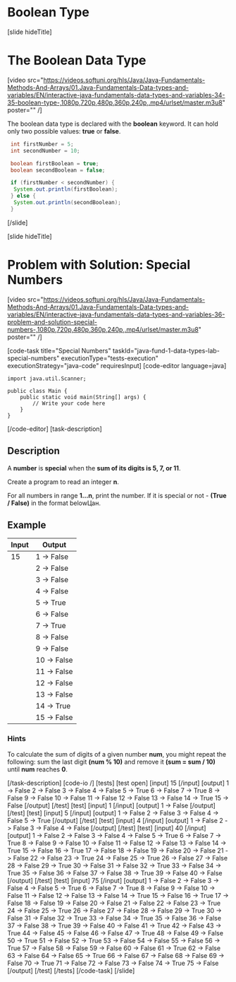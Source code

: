 # Boolean Type
[slide hideTitle]

# The Boolean Data Type

[video src="https://videos.softuni.org/hls/Java/Java-Fundamentals-Methods-And-Arrays/01.Java-Fundamentals-Data-types-and-variables/EN/interactive-java-fundamentals-data-types-and-variables-34-35-boolean-type-,1080p,720p,480p,360p,240p,.mp4/urlset/master.m3u8" poster="" /]

The boolean data type is declared with the **boolean** keyword. It can hold only two possible values: **true** or **false**.

```java live
 int firstNumber = 5;
 int secondNumber = 10;

 boolean firstBoolean = true;
 boolean secondBoolean = false;

 if (firstNumber < secondNumber) {
  System.out.println(firstBoolean);
 } else {
  System.out.println(secondBoolean);
 }       
 ```
[/slide]

[slide hideTitle]
# Problem with Solution: Special Numbers

[video src="https://videos.softuni.org/hls/Java/Java-Fundamentals-Methods-And-Arrays/01.Java-Fundamentals-Data-types-and-variables/EN/interactive-java-fundamentals-data-types-and-variables-36-problem-and-solution-special-numbers-,1080p,720p,480p,360p,240p,.mp4/urlset/master.m3u8" poster="" /]

[code-task title="Special Numbers" taskId="java-fund-1-data-types-lab-special-numbers" executionType="tests-execution" executionStrategy="java-code" requiresInput]
[code-editor language=java]
```
import java.util.Scanner;

public class Main {
    public static void main(String[] args) {
        // Write your code here
    }
}
```
[/code-editor]
[task-description]
## Description

A **number** is **special** when the **sum of its digits is 5, 7, or 11**.

Create a program to read an integer **n**. 

For all numbers in range **1…n**, print the number. If it is special or not - **(True / False)** in the format belowЦан.

## Example
| **Input** | **Output** |
| --- | --- |
| 15 | 1 -> False|
|  | 2 -> False |
|  | 3 -> False |
|  | 4 -> False |
|  | 5 -> True |
|  | 6 -> False |
|  | 7 -> True |
|  | 8 -> False |
|  | 9 -> False |
|  | 10 -> False |
|  | 11 -> False |
|  | 12 -> False |
|  | 13 -> False |
|  | 14 -> True |
|  | 15 -> False |
 
### Hints

To calculate the sum of digits of a given number **num**, you might repeat the following: sum the last digit **(num % 10)** and remove it **(sum = sum / 10)** until **num** reaches **0**.

[/task-description]
[code-io /]
[tests]
[test open]
[input]
15
[/input]
[output]
1 -\> False
2 -\> False
3 -\> False
4 -\> False
5 -\> True
6 -\> False
7 -\> True
8 -\> False
9 -\> False
10 -\> False
11 -\> False
12 -\> False
13 -\> False
14 -\> True
15 -\> False
[/output]
[/test]
[test]
[input]
1
[/input]
[output]
1 -\> False
[/output]
[/test]
[test]
[input]
5
[/input]
[output]
1 -\> False
2 -\> False
3 -\> False
4 -\> False
5 -\> True
[/output]
[/test]
[test]
[input]
4
[/input]
[output]
1 -\> False
2 -\> False
3 -\> False
4 -\> False
[/output]
[/test]
[test]
[input]
40
[/input]
[output]
1 -\> False
2 -\> False
3 -\> False
4 -\> False
5 -\> True
6 -\> False
7 -\> True
8 -\> False
9 -\> False
10 -\> False
11 -\> False
12 -\> False
13 -\> False
14 -\> True
15 -\> False
16 -\> True
17 -\> False
18 -\> False
19 -\> False
20 -\> False
21 -\> False
22 -\> False
23 -\> True
24 -\> False
25 -\> True
26 -\> False
27 -\> False
28 -\> False
29 -\> True
30 -\> False
31 -\> False
32 -\> True
33 -\> False
34 -\> True
35 -\> False
36 -\> False
37 -\> False
38 -\> True
39 -\> False
40 -\> False
[/output]
[/test]
[test]
[input]
75
[/input]
[output]
1 -\> False
2 -\> False
3 -\> False
4 -\> False
5 -\> True
6 -\> False
7 -\> True
8 -\> False
9 -\> False
10 -\> False
11 -\> False
12 -\> False
13 -\> False
14 -\> True
15 -\> False
16 -\> True
17 -\> False
18 -\> False
19 -\> False
20 -\> False
21 -\> False
22 -\> False
23 -\> True
24 -\> False
25 -\> True
26 -\> False
27 -\> False
28 -\> False
29 -\> True
30 -\> False
31 -\> False
32 -\> True
33 -\> False
34 -\> True
35 -\> False
36 -\> False
37 -\> False
38 -\> True
39 -\> False
40 -\> False
41 -\> True
42 -\> False
43 -\> True
44 -\> False
45 -\> False
46 -\> False
47 -\> True
48 -\> False
49 -\> False
50 -\> True
51 -\> False
52 -\> True
53 -\> False
54 -\> False
55 -\> False
56 -\> True
57 -\> False
58 -\> False
59 -\> False
60 -\> False
61 -\> True
62 -\> False
63 -\> False
64 -\> False
65 -\> True
66 -\> False
67 -\> False
68 -\> False
69 -\> False
70 -\> True
71 -\> False
72 -\> False
73 -\> False
74 -\> True
75 -\> False
[/output]
[/test]
[/tests]
[/code-task]
[/slide]
